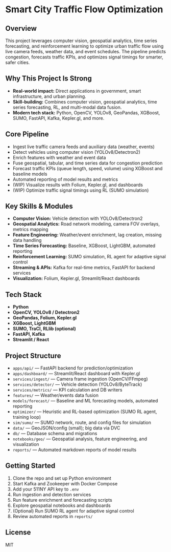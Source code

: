 
# Smart City Traffic Flow Optimization


## Overview
This project leverages computer vision, geospatial analytics, time series forecasting, and reinforcement learning to optimize urban traffic flow using live camera feeds, weather data, and event schedules. The pipeline predicts congestion, forecasts traffic KPIs, and optimizes signal timings for smarter, safer cities.


## Why This Project Is Strong
- **Real-world impact:** Direct applications in government, smart infrastructure, and urban planning.
- **Skill-building:** Combines computer vision, geospatial analytics, time series forecasting, RL, and multi-modal data fusion.
- **Modern tech stack:** Python, OpenCV, YOLOv8, GeoPandas, XGBoost, SUMO, FastAPI, Kafka, Kepler.gl, and more.


## Core Pipeline
- Ingest live traffic camera feeds and auxiliary data (weather, events)
- Detect vehicles using computer vision (YOLOv8/Detectron2)
- Enrich features with weather and event data
- Fuse geospatial, tabular, and time series data for congestion prediction
- Forecast traffic KPIs (queue length, speed, volume) using XGBoost and baseline models
- Automated reporting of model results and metrics
- (WIP) Visualize results with Folium, Kepler.gl, and dashboards
- (WIP) Optimize traffic signal timings using RL (SUMO simulation)


## Key Skills & Modules
- **Computer Vision:** Vehicle detection with YOLOv8/Detectron2
- **Geospatial Analytics:** Road network modeling, camera FOV overlays, metrics mapping
- **Feature Engineering:** Weather/event enrichment, lag creation, missing data handling
- **Time Series Forecasting:** Baseline, XGBoost, LightGBM, automated reporting
- **Reinforcement Learning:** SUMO simulation, RL agent for adaptive signal control
- **Streaming & APIs:** Kafka for real-time metrics, FastAPI for backend services
- **Visualization:** Folium, Kepler.gl, Streamlit/React dashboards


## Tech Stack
- **Python**
- **OpenCV, YOLOv8 / Detectron2**
- **GeoPandas, Folium, Kepler.gl**
- **XGBoost, LightGBM**
- **SUMO, TraCI, RLlib (optional)**
- **FastAPI, Kafka**
- **Streamlit / React**


## Project Structure
- `apps/api/` — FastAPI backend for prediction/optimization
- `apps/dashboard/` — Streamlit/React dashboard with Kepler.gl
- `services/ingest/` — Camera frame ingestion (OpenCV/FFmpeg)
- `services/detector/` — Vehicle detection (YOLOv8/ByteTrack)
- `services/metrics/` — KPI calculation and DB writers
- `features/` — Weather/events data fusion
- `models/forecast/` — Baseline and ML forecasting models, automated reporting
- `optimizer/` — Heuristic and RL-based optimization (SUMO RL agent, training loop)
- `sim/sumo/` — SUMO network, route, and config files for simulation
- `data/` — GeoJSON/config (small); big data via DVC
- `db/` — Database schema and migrations
- `notebooks/geo/` — Geospatial analysis, feature engineering, and visualization
- `reports/` — Automated markdown reports of model results


## Getting Started
1. Clone the repo and set up Python environment
2. Start Kafka and Zookeeper with Docker Compose
3. Add your 511NY API key to `.env`
4. Run ingestion and detection services
5. Run feature enrichment and forecasting scripts
6. Explore geospatial notebooks and dashboards
7. (Optional) Run SUMO RL agent for adaptive signal control
8. Review automated reports in `reports/`


## License
MIT
